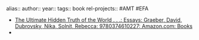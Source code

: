 alias::
author::
year::
tags:: book
rel-projects:: #AMT #EFA



- [The Ultimate Hidden Truth of the World . . .: Essays: Graeber, David, Dubrovsky, Nika, Solnit, Rebecca: 9780374610227: Amazon.com: Books](https://www.amazon.com/Ultimate-Hidden-Truth-World-Essays/dp/0374610223/ref=sims_dp_d_dex_popular_subs_t3_v6_d_sccl_3_6/138-1623267-9466632?pd_rd_w=bZfFG&content-id=amzn1.sym.e8d820ef-2096-4eeb-b1bc-3781fc2e29af&pf_rd_p=e8d820ef-2096-4eeb-b1bc-3781fc2e29af&pf_rd_r=KD3TQK1SYAZH0XR7GGRC&pd_rd_wg=Xm5Id&pd_rd_r=479de430-8354-4aaf-b2d0-a1b12dd6b0a1&pd_rd_i=0374610223&psc=1)
-
